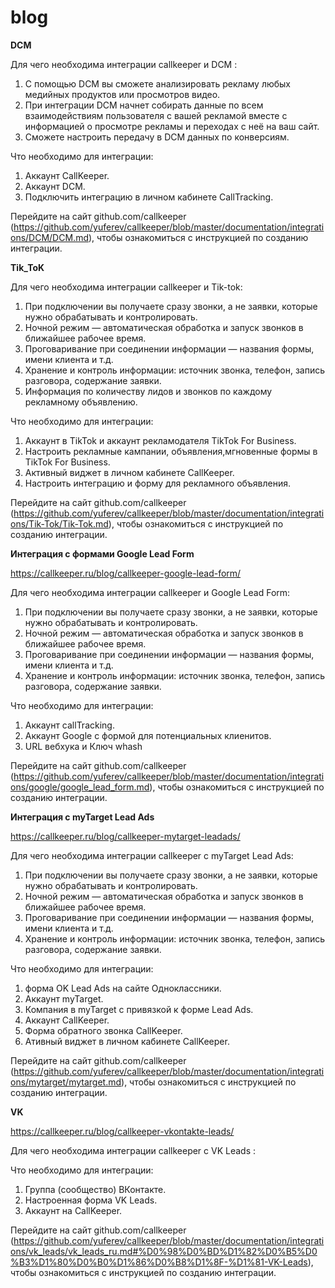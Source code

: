 # blog
**DCM**

Для чего необходима интеграции callkeeper и DCM :
1. С помощью DCM вы сможете анализировать рекламу любых медийных продуктов или просмотров видео.
2. При интеграции DCM начнет собирать данные по всем взаимодействиям пользователя с вашей рекламой вместе с информацией о просмотре рекламы и переходах с неё на ваш сайт.
3. Сможете настроить передачу в DCM данных по конверсиям.

Что необходимо для интеграции:
1. Аккаунт CallKeeper.
2. Аккаунт DCM.
3. Подключить интеграцию в личном кабинете CallTracking.

Перейдите на сайт github.com/callkeeper (https://github.com/yuferev/callkeeper/blob/master/documentation/integrations/DCM/DCM.md), чтобы ознакомиться с инструкцией по созданию интеграции.


**Tik_ToK**

Для чего необходима интеграции callkeeper и Tik-tok:
1. При подключении вы получаете сразу звонки, а не заявки, которые нужно обрабатывать и контролировать.
2. Ночной режим — автоматическая обработка и запуск звонков в ближайшее рабочее время.
3. Проговаривание при соединении информации — названия формы, имени клиента и т.д.
4. Хранение и контроль информации: источник звонка, телефон, запись разговора, содержание заявки.
5. Информация по количеству лидов и звонков по каждому рекламному объявлению.

Что необходимо для интеграции:
1. Аккаунт в TikTok и аккаунт рекламодателя TikTok For Business.
2. Настроить рекламные кампании, объявления,мгновенные формы в TikTok For Business.
3. Активный виджет в личном кабинете CallKeeper.
4. Настроить интеграцию и форму для рекламного объявления.


Перейдите на сайт github.com/callkeeper (https://github.com/yuferev/callkeeper/blob/master/documentation/integrations/Tik-Tok/Tik-Tok.md), чтобы ознакомиться с инструкцией по созданию интеграции.





**Интеграция с формами Google Lead Form**

https://callkeeper.ru/blog/callkeeper-google-lead-form/

Для чего необходима интеграции callkeeper и Google Lead Form:
1. При подключении вы получаете сразу звонки, а не заявки, которые нужно обрабатывать и контролировать.
2. Ночной режим — автоматическая обработка и запуск звонков в ближайшее рабочее время.
3. Проговаривание при соединении информации — названия формы, имени клиента и т.д.
4. Хранение и контроль информации: источник звонка, телефон, запись разговора, содержание заявки.

Что необходимо для интеграции:
1. Аккаунт callTracking.
2. Аккаунт Google с формой для потенциальных клиенитов.
3. URL вебхука и Ключ whash 

Перейдите на сайт github.com/callkeeper (https://github.com/yuferev/callkeeper/blob/master/documentation/integrations/google/google_lead_form.md), чтобы ознакомиться с инструкцией по созданию интеграции.



**Интеграция с myTarget Lead Ads**

https://callkeeper.ru/blog/callkeeper-mytarget-leadads/

Для чего необходима интеграции callkeeper с myTarget Lead Ads:

1. При подключении вы получаете сразу звонки, а не заявки, которые нужно обрабатывать и контролировать.
2. Ночной режим — автоматическая обработка и запуск звонков в ближайшее рабочее время.
3. Проговаривание при соединении информации — названия формы, имени клиента и т.д.
4. Хранение и контроль информации: источник звонка, телефон, запись разговора, содержание заявки.

Что необходимо для интеграции:
1. форма OK Lead Ads на сайте Одноклассники.
2. Аккаунт myTarget.
3. Компания в myTarget с привязкой к форме Lead Ads.
4. Аккаунт CallKeeper.
5. Форма обратного звонка CallKeeper.
6. Ативный виджет в личном кабинете CallKeeper.


Перейдите на сайт github.com/callkeeper (https://github.com/yuferev/callkeeper/blob/master/documentation/integrations/mytarget/mytarget.md), чтобы ознакомиться с инструкцией по созданию интеграции.



**VK**

https://callkeeper.ru/blog/callkeeper-vkontakte-leads/


Для чего необходима интеграции callkeeper с VK Leads :




Что необходимо для интеграции:

1. Группа (сообщество) ВКонтакте.
2. Настроенная форма VK Leads.
3. Аккаунт на CallKeeper.

Перейдите на сайт github.com/callkeeper (https://github.com/yuferev/callkeeper/blob/master/documentation/integrations/vk_leads/vk_leads_ru.md#%D0%98%D0%BD%D1%82%D0%B5%D0%B3%D1%80%D0%B0%D1%86%D0%B8%D1%8F-%D1%81-VK-Leads), чтобы ознакомиться с инструкцией по созданию интеграции.
